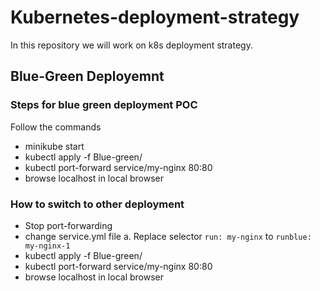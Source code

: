 # Kubernetes-deployment-strategy
In this repository we will work on k8s deployment strategy.

## Blue-Green Deployemnt

### Steps for blue green deployment POC

Follow the commands

* minikube start
* kubectl apply -f Blue-green/
* kubectl port-forward service/my-nginx 80:80
* browse localhost in local browser

### How to switch to other deployment

* Stop port-forwarding
* change service.yml file
    a. Replace selector `run: my-nginx` to `runblue: my-nginx-1`
* kubectl apply -f Blue-green/    
* kubectl port-forward service/my-nginx 80:80
* browse localhost in local browser
